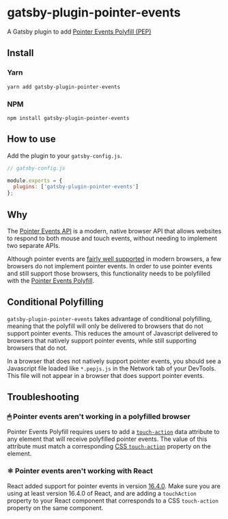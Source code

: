 # gatsby-plugin-pointer-events

A Gatsby plugin to add [Pointer Events Polyfill (PEP)](https://github.com/jquery/PEP)

## Install

### Yarn
`yarn add gatsby-plugin-pointer-events`

### NPM
`npm install gatsby-plugin-pointer-events`

## How to use

Add the plugin to your `gatsby-config.js`.

```js
// gatsby-config.js

module.exports = {
  plugins: ['gatsby-plugin-pointer-events']
};
```

## Why

The [Pointer Events API](https://developer.mozilla.org/en-US/docs/Web/API/Pointer_events) is a modern, native browser API that allows websites to respond to both mouse and touch events, without needing to implement two separate APIs.

Although pointer events are [fairly well supported](https://caniuse.com/#search=pointer%20events) in modern browsers, a few browsers do not implement pointer events. In order to use pointer events and still support those browsers, this functionality needs to be polyfilled with the [Pointer Events Polyfill](https://github.com/jquery/PEP).

## Conditional Polyfilling

`gatsby-plugin-pointer-events` takes advantage of conditional polyfilling, meaning that the polyfill will only be delivered to browsers that do not support pointer events. This reduces the amount of Javascript delivered to browsers that natively support pointer events, while still supporting browsers that do not.

In a browser that does not natively support pointer events, you should see a Javascript file loaded like `*.pepjs.js` in the Network tab of your DevTools. This file will not appear in a browser that does support pointer events.

## Troubleshooting

### 🖱  Pointer events aren't working in a polyfilled browser

Pointer Events Polyfill requires users to add a [`touch-action`](https://github.com/jquery/PEP#touch-action) data attribute to any element that will receive polyfilled pointer events. The value of this attribute must match a corresponding [CSS `touch-action`](https://developer.mozilla.org/en-US/docs/Web/CSS/touch-action) property on the element.

### ⚛  Pointer events aren't working with React

React added support for pointer events in version [16.4.0](https://reactjs.org/blog/2018/05/23/react-v-16-4.html). Make sure you are using at least version 16.4.0 of React, and are adding a `touchAction` property to your React component that corresponds to a CSS `touch-action` property on the same component.
